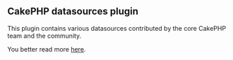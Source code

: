 ## CakePHP datasources plugin

This plugin contains various datasources contributed by the core CakePHP team and the community.

You better read more [here](https://github.com/cakephp/datasources).